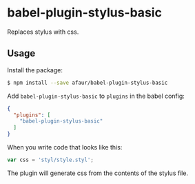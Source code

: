 # babel-plugin-stylus-basic

Replaces stylus with css.

## Usage

Install the package:

```bash
$ npm install --save afaur/babel-plugin-stylus-basic
```

Add `babel-plugin-stylus-basic` to `plugins` in the babel config:

```json
{
  "plugins": [
    "babel-plugin-stylus-basic"
  ]
}
```

When you write code that looks like this:

```js
var css = 'styl/style.styl';
```

The plugin will generate css from the contents of the stylus file.
